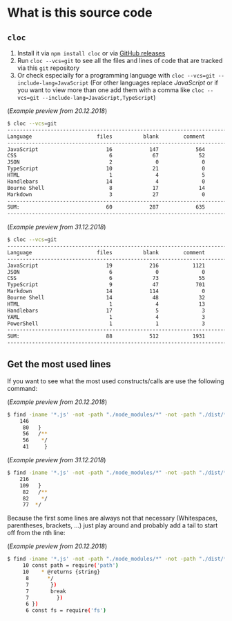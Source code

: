 # What is this source code

## `cloc`

1. Install it via `npm install cloc` or via [GitHub releases](https://github.com/AlDanial/cloc/releases)
2. Run `cloc --vcs=git` to see all the files and lines of code that are tracked via this `git` repository
3. Or check especially for a programming language with `cloc --vcs=git --include-lang=JavaScript` (For other languages replace *JavaScript* or if you want to view more than one add them with a comma like `cloc --vcs=git --include-lang=JavaScript,TypeScript`)

(*Example preview from 20.12.2018*)

```sh
$ cloc --vcs=git
-------------------------------------------------------------------------------
Language                     files          blank        comment           code
-------------------------------------------------------------------------------
JavaScript                      16            147            564           1297
CSS                              6             67             52            357
JSON                             2              0              0            286
TypeScript                      10             21              0            279
HTML                             1              4              5             78
Handlebars                      14              4              0             71
Bourne Shell                     8             17             14             53
Markdown                         3             27              0             48
-------------------------------------------------------------------------------
SUM:                            60            287            635           2469
-------------------------------------------------------------------------------
```

(*Example preview from 31.12.2018*)

```sh
$ cloc --vcs=git
-------------------------------------------------------------------------------
Language                     files          blank        comment           code
-------------------------------------------------------------------------------
JavaScript                      19            216           1121           2034
JSON                             6              0              0            497
CSS                              6             73             55            384
TypeScript                       9             47            701            341
Markdown                        14            114              0            241
Bourne Shell                    14             48             32            128
HTML                             1              4             13            126
Handlebars                      17              5              3             90
YAML                             1              4              3             36
PowerShell                       1              1              3              4
-------------------------------------------------------------------------------
SUM:                            88            512           1931           3881
-------------------------------------------------------------------------------
```

## Get the most used lines

If you want to see what the most used constructs/calls are use the following command:

(*Example preview from 20.12.2018*)

```sh
$ find -iname '*.js' -not -path "./node_modules/*" -not -path "./dist/*" | xargs cat | sort | uniq -c | sort -nr | head -n 5
    146
     80   }
     56   /**
     56    */
     41     }
```

(*Example preview from 31.12.2018*)

```sh
$ find -iname '*.js' -not -path "./node_modules/*" -not -path "./dist/*" | xargs cat | sort | uniq -c | sort -nr | head -n 5
    216
    109   }
     82   /**
     82    */
     77  */
```

Because the first some lines are always not that necessary (Whitespaces, parentheses, brackets, ...) just play around and probably add a tail to start off from the nth line:

(*Example preview from 20.12.2018*)

```sh
$ find -iname '*.js' -not -path "./node_modules/*" -not -path "./dist/*" | xargs cat | sort | uniq -c | sort -nr | head -n 21 |tail -n +14
     10 const path = require('path')
     10    * @returns {string}
      8      */
      7       })
      7       break
      7         })
      6 })
      6 const fs = require('fs')
```
